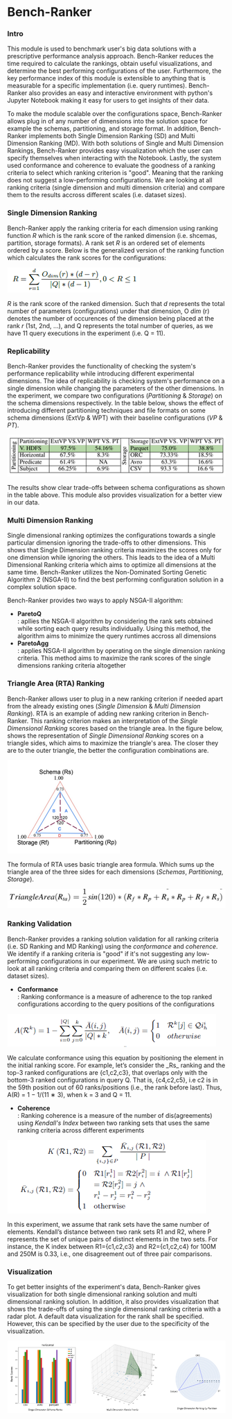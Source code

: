# Bench-Ranker

### Intro
This module is used to benchmark user's big data solutions with  a prescriptive performance analysis approach. Bench-Ranker reduces the time required to calculate the rankings, obtain useful visualizations, and determine the best performing configurations of the user. Furthermore, the key performance index of this module is extensible to anything that is measurable for a specific implementation (i.e. query runtimes). Bench-Ranker also provides an easy and interactive environment with python's Jupyter Notebook making it easy for users to get insights of their data.

To make the module scalable over the configurations space, Bench-Ranker allows plug in of any number of dimensions into the solution space for example the schemas, partitioning, and storage format. In addition, Bench-Ranker implements both Single Dimension Ranking (SD) and Multi Dimension Ranking (MD). With both solutions of Single and Multi Dimension Rankings, Bench-Ranker provides easy visualization which the user can specify themselves when interacting with the Notebook. Lastly, the system used conformance and coherence to evaluate the goodness of a ranking criteria to select which ranking criterion is "good". Meaning that the ranking does not suggest a low-performing configurations. We are looking at all ranking criteria (single dimension and multi dimension criteria) and compare them to the results accross different scales (i.e. dataset sizes). 

### Single Dimension Ranking
Bench-Ranker apply the ranking criteria for each dimension using ranking function _R_  which is the rank score of the ranked dimension (i.e. shcemas, partition, storage formats). A rank set _R_ is an ordered set of elements ordered by a score. Below is the generalized version of the ranking function which calculates the rank scores for the configurations:

<p>
<img src="https://github.com/DataSystemsGroupUT/PAPyA/raw/main/figs/rankingFunction.png"/>
</p>

_R_ is the rank score of the ranked dimension. Such that _d_ represents the total number of parameters (configurations) under that dimension, O _dim_ (r) denotes the number of occurences of the dimension being placed at the rank _r_ (1st, 2nd, ...), and Q represents the total number of queries, as we have 11 query executions in the experiment (i.e. Q = 11).

### Replicability
Bench-Ranker provides the functionality of checking the system's performance replicability while introducing different experimental dimensions. The idea of replicability is checking system's performance on a single dimension while changing the parameters of the other dimensions. In the experiment, we compare two configurations (_Partitioning_ & _Storage_) on the schema dimensions respectively. In the table below, shows the effect of introducing different partitioning techniques and file formats on some schema dimensions (ExtVp & WPT) with their baseline configurations (_VP_ & _PT_). <br>
<p>
<img src="https://github.com/DataSystemsGroupUT/PAPyA/raw/main/figs/replicabilityTable.png"/>
</p>

The results show clear trade-offs between schema configurations as shown in the table above. This module also provides visualization for a better view in our data.


### Multi Dimension Ranking
Single dimensional ranking optimizes the configurations towards a single particular dimension ignoring the trade-offs to other dimensions. This shows that Single Dimension ranking criteria maximizes the scores only for one dimension while ignoring the others. This leads to the idea of a Multi Dimensional Ranking criteria which aims to optimize all dimensions at the same time. Bench-Ranker utilizes the Non-Dominated Sorting Genetic Algorithm 2 (NSGA-II) to find the best performing configuration solution in a complex solution space.<br>

Bench-Ranker provides two ways to apply NSGA-II algorithm:
- __ParetoQ__ <br>
: apllies the NSGA-II algorithm by considering the rank sets obtained while sorting each query results individually. Using this method, the algorithm aims to minimize the query runtimes accross all dimensions
- __ParetoAgg__ <br>
: applies NSGA-II algorithm by operating on the single dimension ranking criteria. This method aims to maximize the rank scores of the single dimensions ranking criteria altogether

### Triangle Area (RTA) Ranking
Bench-Ranker allows user to plug in a new ranking criterion if needed apart from the already existing ones (_Single Dimension_ & _Multi Dimension Ranking_). RTA is an example of adding new ranking criterion in Bench-Ranker. This ranking criterion makes an interpretation of the _Single Dimensional Ranking_ scores based on the triangle area. In the figure below, shows the representation of _Single Dimensional Ranking_ scores on a triangle sides, which aims to maximize the triangle's area. The closer they are to the outer triangle, the better the configuration combinations are. <br>
<p>
<img src="https://github.com/DataSystemsGroupUT/PAPyA/raw/main/figs/RTAPlot.png"/>
</p>

The formula of RTA uses basic triangle area formula. Which sums up the triangle area of the three sides for each dimensions (_Schemas_, _Partitioning_, _Storage_).
<p>
<img src="https://github.com/DataSystemsGroupUT/PAPyA/raw/main/figs/RTAFormula.png"/>
</p>


### Ranking Validation  
Bench-Ranker provides a ranking solution validation for all ranking criteria (i.e. SD Ranking and MD Ranking) using the _conformance_ and _coherence_. We identify if a ranking criteria is "good" if it's not suggesting any low-performing configurations in our experiment. We are using such metric to look at all ranking criteria and comparing them on different scales (i.e. dataset sizes).<br>

- __Conformance__ <br>
: Ranking conformance is a measure of adherence to the top ranked configurations according to the query positions of the configurations<br>
<p>
<img src="https://github.com/DataSystemsGroupUT/PAPyA/raw/main/figs/conformanceFormula.png"/>
</p>
We calculate conformance using this equation by positioning the element in the initial ranking score. For example, let’s consider the _Rs_ ranking and the top-3 ranked configurations are {c1,c2,c3}, that overlaps only with the bottom-3 ranked configurations in query Q. That is, {c4,c2,c5}, i.e c2 is in the 59th position out of 60 ranks/positions (i.e., the rank before last). Thus, A(R) = 1 − 1/(11 ∗ 3), when k = 3 and Q = 11.<br>

- __Coherence__ <br>
: Ranking coherence is a measure of the number of dis(agreements) using _Kendall's Index_ between two ranking sets that uses the same ranking criteria across different experiments
<p>
<img src="https://github.com/DataSystemsGroupUT/PAPyA/raw/main/figs/coherenceFormula.png"/>
</p>
In this experiment, we assume that rank sets have the same number of elements. Kendall’s distance between two rank sets R1 and R2, where P represents the set of unique pairs of distinct elements in the two sets. For instance, the K index between R1={c1,c2,c3} and R2={c1,c2,c4} for 100M and 250M is 0.33, i.e., one disagreement out of three pair comparisons.

### Visualization
To get better insights of the experiment's data, Bench-Ranker gives visualization for both single dimensional ranking solution and multi dimensional ranking solution. In addition, it also provides visualization that shows the trade-offs of using the single dimensional ranking criteria with a radar plot. A default data visualization for the rank shall be specified. However, this can be specified by the user due to the specificity of the visualization.
<p align="center">
    <img src="https://github.com/DataSystemsGroupUT/PAPyA/raw/main/figs/visualizations.png" alt>
</p>
